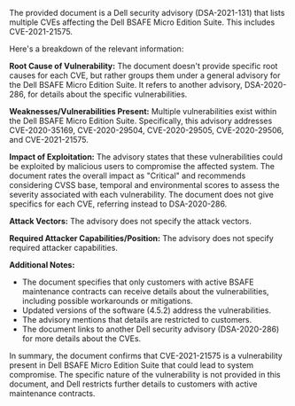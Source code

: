 The provided document is a Dell security advisory (DSA-2021-131) that lists multiple CVEs affecting the Dell BSAFE Micro Edition Suite. This includes CVE-2021-21575.

Here's a breakdown of the relevant information:

**Root Cause of Vulnerability:**
The document doesn't provide specific root causes for each CVE, but rather groups them under a general advisory for the Dell BSAFE Micro Edition Suite. It refers to another advisory, DSA-2020-286, for details about the specific vulnerabilities.

**Weaknesses/Vulnerabilities Present:**
Multiple vulnerabilities exist within the Dell BSAFE Micro Edition Suite. Specifically, this advisory addresses CVE-2020-35169, CVE-2020-29504, CVE-2020-29505, CVE-2020-29506, and CVE-2021-21575.

**Impact of Exploitation:**
The advisory states that these vulnerabilities could be exploited by malicious users to compromise the affected system. The document rates the overall impact as "Critical" and recommends considering CVSS base, temporal and environmental scores to assess the severity associated with each vulnerability. The document does not give specifics for each CVE, referring instead to DSA-2020-286.

**Attack Vectors:**
The advisory does not specify the attack vectors.

**Required Attacker Capabilities/Position:**
The advisory does not specify required attacker capabilities.

**Additional Notes:**
- The document specifies that only customers with active BSAFE maintenance contracts can receive details about the vulnerabilities, including possible workarounds or mitigations.
- Updated versions of the software (4.5.2) address the vulnerabilities.
- The advisory mentions that details are restricted to customers.
- The document links to another Dell security advisory (DSA-2020-286) for more details about the CVEs.

In summary, the document confirms that CVE-2021-21575 is a vulnerability present in Dell BSAFE Micro Edition Suite that could lead to system compromise. The specific nature of the vulnerability is not provided in this document, and Dell restricts further details to customers with active maintenance contracts.
